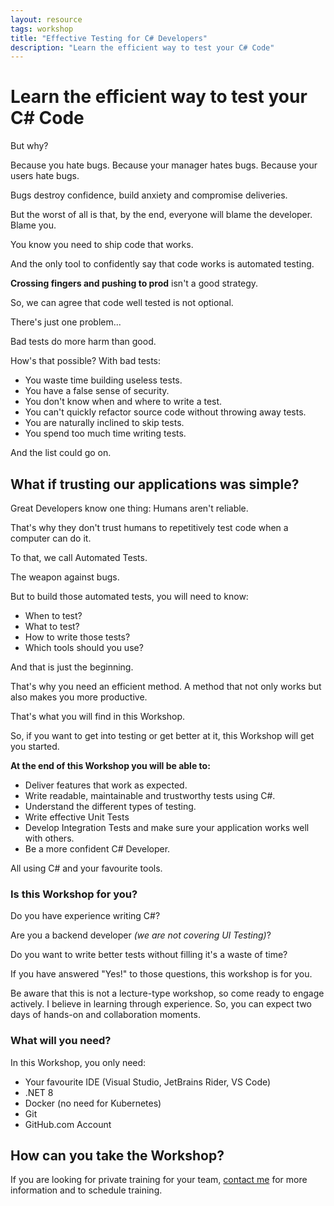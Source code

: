 ```yaml
---
layout: resource
tags: workshop
title: "Effective Testing for C# Developers"
description: "Learn the efficient way to test your C# Code"
---
```


# Learn the efficient way to test your C# Code

But why?

Because you hate bugs.
Because your manager hates bugs.
Because your users hate bugs.

Bugs destroy confidence, build anxiety and compromise deliveries.

But the worst of all is that, by the end, everyone will blame the developer. Blame you.

You know you need to ship code that works.

And the only tool to confidently say that code works is automated testing.

**Crossing fingers and pushing to prod** isn't a good strategy.

So, we can agree that code well tested is not optional.

There's just one problem...

Bad tests do more harm than good.

How's that possible? With bad tests:

- You waste time building useless tests.
- You have a false sense of security.
- You don't know when and where to write a test.
- You can't quickly refactor source code without throwing away tests.
- You are naturally inclined to skip tests.
- You spend too much time writing tests.

And the list could go on.

## What if trusting our applications was simple?

Great Developers know one thing: Humans aren't reliable.

That's why they don't trust humans to repetitively test code when a computer can do it.

To that, we call Automated Tests.

The weapon against bugs.

But to build those automated tests, you will need to know:

- When to test?
- What to test?
- How to write those tests?
- Which tools should you use?

And that is just the beginning.

That's why you need an efficient method. A method that not only works but also makes you more productive.

That's what you will find in this Workshop.

So, if you want to get into testing or get better at it, this Workshop will get you started.

**At the end of this Workshop you will be able to:**

- Deliver features that work as expected.
- Write readable, maintainable and trustworthy tests using C#.
- Understand the different types of testing.
- Write effective Unit Tests
- Develop Integration Tests and make sure your application works well with others.
- Be a more confident C# Developer.

All using C# and your favourite tools.

### **Is this Workshop for you?**

Do you have experience writing C#?

Are you a backend developer *(we are not covering UI Testing)*?

Do you want to write better tests without filling it's a waste of time?

If you have answered "Yes!" to those questions, this workshop is for you.

Be aware that this is not a lecture-type workshop, so come ready to engage actively. I believe in learning through experience. So, you can expect two days of hands-on and collaboration moments.

### **What will you need?**

In this Workshop, you only need:

- Your favourite IDE (Visual Studio, JetBrains Rider, VS Code)
- .NET 8
- Docker (no need for Kubernetes)
- Git
- GitHub.com Account

## How can you take the Workshop?

If you are looking for private training for your team, [contact me](mailto:gui@guiferreira.me) for more information and to schedule training.
